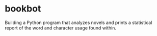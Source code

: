 # bookbot
Building a Python program that analyzes novels and prints a statistical report of the word and character usage found within.
